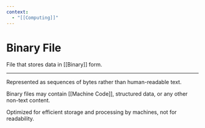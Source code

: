 ```yaml
---
context:
  - "[[Computing]]"
---
```


# Binary File

File that stores data in [[Binary]] form.

---

Represented as sequences of bytes rather than human-readable text.

Binary files may contain [[Machine Code]], structured data, or any other non-text content.

Optimized for efficient storage and processing by machines, not for readability.

